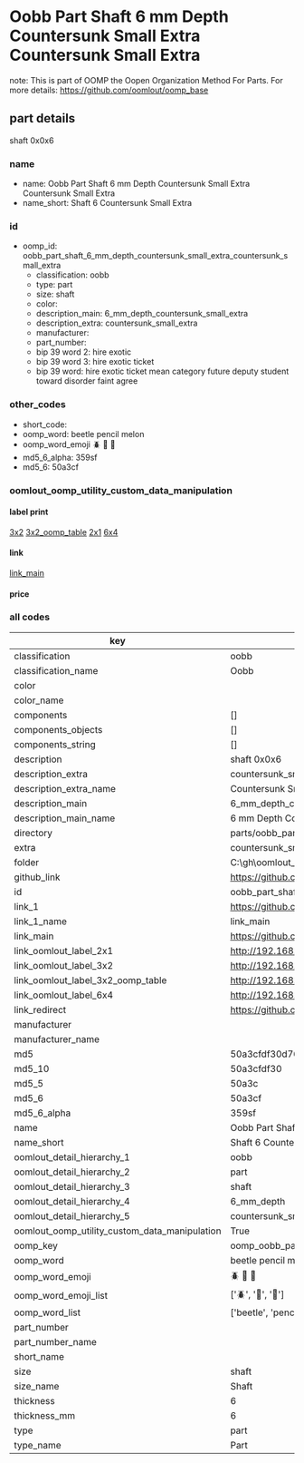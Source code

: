 # Oobb Part Shaft 6 mm Depth Countersunk Small Extra Countersunk Small Extra  

note: This is part of OOMP the Oopen Organization Method For Parts. For more details: https://github.com/oomlout/oomp_base

##  part details
  



shaft 0x0x6



### name
* name: Oobb Part Shaft 6 mm Depth Countersunk Small Extra Countersunk Small Extra
* name_short: Shaft 6 Countersunk Small Extra
### id
* oomp_id: oobb_part_shaft_6_mm_depth_countersunk_small_extra_countersunk_small_extra
  * classification: oobb
  * type: part
  * size: shaft
  * color: 
  * description_main: 6_mm_depth_countersunk_small_extra
  * description_extra: countersunk_small_extra
  * manufacturer: 
  * part_number: 
  * bip 39 word 2: hire exotic
  * bip 39 word 3: hire exotic ticket
  * bip 39 word: hire exotic ticket mean category future deputy student toward disorder faint agree

### other_codes
* short_code: 
* oomp_word: beetle pencil melon
* oomp_word_emoji :beetle: :pencil: :melon:
* md5_6_alpha: 359sf
* md5_6: 50a3cf






### oomlout_oomp_utility_custom_data_manipulation
#### label print
[3x2](http://192.168.1.245:1112/?label=oomp%20359sf)
[3x2_oomp_table](http://192.168.1.108:1112/?label=oomp%20359sf)
[2x1](http://192.168.1.242:1112/?label=oomp%20359sf)
[6x4](http://192.168.1.55:1112/?label=oomp%20359sf)    

#### link

[link_main](https://github.com/oomlout/oomlout_oobb_version_4_generated_parts/tree/main/navigation_oomp/oobb/part/shaft/6_mm_depth_countersunk_small_extra/countersunk_small_extra/part)                              

#### price







### all codes 
| key | value |  
| --- | --- |  
| classification | oobb |  
| classification_name | Oobb |  
| color |  |  
| color_name |  |  
| components | [] |  
| components_objects | [] |  
| components_string | [] |  
| description | shaft 0x0x6 |  
| description_extra | countersunk_small_extra |  
| description_extra_name | Countersunk Small Extra |  
| description_main | 6_mm_depth_countersunk_small_extra |  
| description_main_name | 6 mm Depth Countersunk Small Extra |  
| directory | parts/oobb_part_shaft_6_mm_depth_countersunk_small_extra_countersunk_small_extra |  
| extra | countersunk_small |  
| folder | C:\gh\oomlout_oobb_version_4_generated_parts\parts\oobb_part_shaft_6_mm_depth_countersunk_small_extra_countersunk_small_extra |  
| github_link | https://github.com/oomlout/oomlout_oomp_part_src/tree/main/parts/oobb_part_shaft_6_mm_depth_countersunk_small_extra_countersunk_small_extra |  
| id | oobb_part_shaft_6_mm_depth_countersunk_small_extra_countersunk_small_extra |  
| link_1 | https://github.com/oomlout/oomlout_oobb_version_4_generated_parts/tree/main/navigation_oomp/oobb/part/shaft/6_mm_depth_countersunk_small_extra/countersunk_small_extra/part |  
| link_1_name | link_main |  
| link_main | https://github.com/oomlout/oomlout_oobb_version_4_generated_parts/tree/main/navigation_oomp/oobb/part/shaft/6_mm_depth_countersunk_small_extra/countersunk_small_extra/part |  
| link_oomlout_label_2x1 | http://192.168.1.242:1112/?label=oomp%20359sf |  
| link_oomlout_label_3x2 | http://192.168.1.245:1112/?label=oomp%20359sf |  
| link_oomlout_label_3x2_oomp_table | http://192.168.1.108:1112/?label=oomp%20359sf |  
| link_oomlout_label_6x4 | http://192.168.1.55:1112/?label=oomp%20359sf |  
| link_redirect | https://github.com/oomlout/oomlout_oobb_version_4_generated_parts/tree/main/parts/oobb_shaft_06_ex_countersunk_small |  
| manufacturer |  |  
| manufacturer_name |  |  
| md5 | 50a3cfdf30d767697a12189dc3540360 |  
| md5_10 | 50a3cfdf30 |  
| md5_5 | 50a3c |  
| md5_6 | 50a3cf |  
| md5_6_alpha | 359sf |  
| name | Oobb Part Shaft 6 mm Depth Countersunk Small Extra Countersunk Small Extra |  
| name_short | Shaft 6 Countersunk Small Extra |  
| oomlout_detail_hierarchy_1 | oobb |  
| oomlout_detail_hierarchy_2 | part |  
| oomlout_detail_hierarchy_3 | shaft |  
| oomlout_detail_hierarchy_4 | 6_mm_depth |  
| oomlout_detail_hierarchy_5 | countersunk_small_extra |  
| oomlout_oomp_utility_custom_data_manipulation | True |  
| oomp_key | oomp_oobb_part_shaft_6_mm_depth_countersunk_small_extra_countersunk_small_extra |  
| oomp_word | beetle pencil melon |  
| oomp_word_emoji | :beetle: :pencil: :melon: |  
| oomp_word_emoji_list | [':beetle:', ':pencil:', ':melon:'] |  
| oomp_word_list | ['beetle', 'pencil', 'melon'] |  
| part_number |  |  
| part_number_name |  |  
| short_name |  |  
| size | shaft |  
| size_name | Shaft |  
| thickness | 6 |  
| thickness_mm | 6 |  
| type | part |  
| type_name | Part |  
